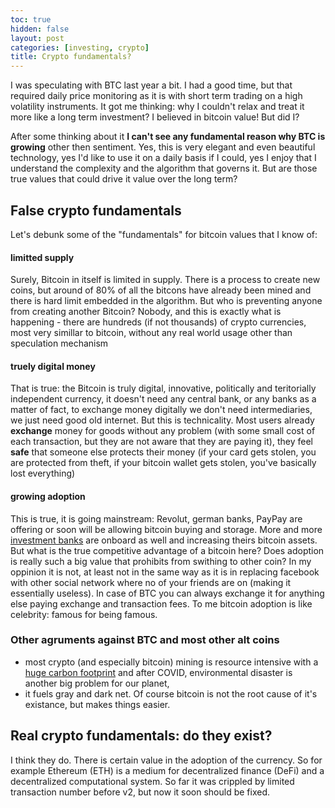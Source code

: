 ```yaml
---
toc: true
hidden: false
layout: post
categories: [investing, crypto]
title: Crypto fundamentals?
---
```

I was speculating with BTC last year a bit. I had a good time, but that required daily price monitoring as it is with short term trading on a high volatility instruments. It got me thinking: why I couldn't relax and treat it more like a long term investment? I believed in bitcoin value! But did I?

After some thinking about it **I can't see any fundamental reason why BTC is growing** other then sentiment. Yes, this is very elegant and even beautiful technology, yes I'd like to use it on a daily basis if I could, yes I enjoy that I understand the complexity and the algorithm that governs it. But are those true values that could drive it value over the long term?

## False crypto fundamentals
Let's debunk some of the "fundamentals" for bitcoin values that I know of:
#### limitted supply 
Surely, Bitcoin in itself is limited in supply. There is a process to create new coins, but around of 80% of all the bitcons have already been mined and there is hard limit embedded in the algorithm. But who is preventing anyone from creating another Bitcoin? Nobody, and this is exactly what is happening - there are hundreds (if not thousands) of crypto currencies, most very simillar to bitcoin, without any real world usage other than speculation mechanism
#### truely digital money
That is true: the Bitcoin is truly digital, innovative, politically and teritorially independent currency, it doesn't need any central bank, or any banks as a matter of fact, to exchange money digitally we don't need intermediaries, we just need good old internet. But this is technicality. Most users already **exchange** money for goods without any problem (with some small cost of each transaction, but they are not aware that they are paying it), they feel **safe** that someone else protects their money (if your card gets stolen, you are protected from theft, if your bitcoin wallet gets stolen, you've basically lost everything)
#### growing adoption
This is true, it is going mainstream: Revolut, german banks, PayPay are offering or soon will be allowing bitcoin buying and storage. More and more [investment banks](https://www.forbes.com/sites/billybambrough/2020/08/09/after-bitcoin-betrayal-goldman-sachs-is-suddenly-betting-big-on-blockchain/?sh=1968e72a2a4a) are onboard as well and increasing theirs bitcoin assets. But what is the true competitive advantage of a bitcoin here? Does adoption is really such a big value that prohibits from swithing to other coin? In my oppinion it is not, at least not in the same way as it is in replacing facebook with other social network where no of your friends are on (making it essentially useless). In case of BTC you can always exchange it for anything else paying exchange and transaction fees. To me bitcoin adoption is like celebrity: famous for being famous.

### Other agruments against BTC and most other alt coins
- most crypto (and especially bitcoin) mining is resource intensive with a [huge carbon footprint](https://www.sciencedirect.com/science/article/pii/S2542435119302557) and after COVID, environmental disaster is another big problem for our planet,
- it fuels gray and dark net. Of course bitcoin is not the root cause of it's existance, but makes things easier.

## Real crypto fundamentals: do they exist?

I think they do. There is certain value in the adoption of the currency. So for example Ethereum (ETH) is a medium for decentralized finance (DeFi) and a decentralized computational system. So far it was crippled by limited transaction number before v2, but now it soon should be fixed.

